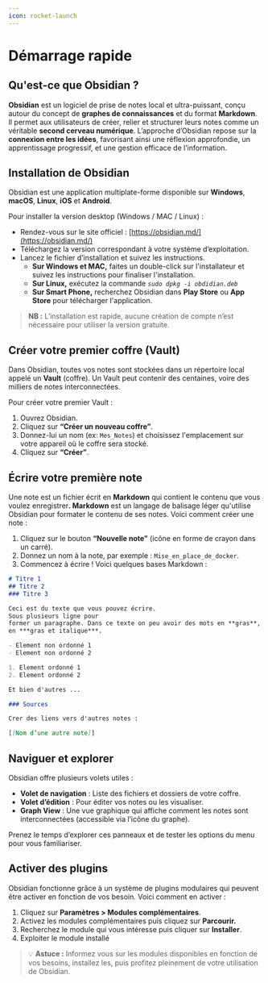 ```yaml
---
icon: rocket-launch
---
```


# Démarrage rapide

## **Qu'est-ce que Obsidian ?**

**Obsidian** est un logiciel de prise de notes local et ultra-puissant, conçu autour du concept de **graphes de connaissances** et du format **Markdown**. Il permet aux utilisateurs de créer, relier et structurer leurs notes comme un véritable **second cerveau numérique**. L’approche d’Obsidian repose sur la **connexion entre les idées**, favorisant ainsi une réflexion approfondie, un apprentissage progressif, et une gestion efficace de l’information.

## Installation de Obsidian

Obsidian est une application multiplate-forme disponible sur **Windows**, **macOS**, **Linux**, **iOS** et **Android**.

Pour installer la version desktop (Windows / MAC / Linux)  :

* Rendez-vous sur le site officiel : [https://obsidian.md/](https://obsidian.md/)
* Téléchargez la version correspondant à votre système d’exploitation.
* Lancez le fichier d’installation et suivez les instructions.
  * **Sur Windows et MAC,** faites un double-click sur l'installateur et suivez les instructions pour finaliser l'installation.
  * **Sur Linux,** exécutez la commande  _`sudo dpkg -i obdidian.deb`_
  * **Sur Smart Phone,** recherchez Obsidian dans **Play Store** ou **App Store** pour  télécharger l'application.

> **NB :** L’installation est rapide, aucune création de compte n’est nécessaire pour utiliser la version gratuite.

## Créer votre premier coffre (Vault)

Dans Obsidian, toutes vos notes sont stockées dans un répertoire local appelé un **Vault** (coffre). Un Vault peut contenir des centaines, voire des milliers de notes interconnectées.

Pour créer votre premier Vault :

1. Ouvrez Obsidian.
2. Cliquez sur **“Créer un nouveau coffre”**.
3. Donnez-lui un nom (ex: `Mes_Notes`) et choisissez l'emplacement sur votre appareil où le coffre sera stocké.
4. Cliquez sur **“Créer”**.

## Écrire votre première note

Une note est un fichier écrit en **Markdown** qui contient le contenu que vous voulez enregistre&#x72;**. Markdown** est un langage de balisage léger qu'utilise Obsidian pour formater le contenu de ses notes. Voici comment créer une note :

1. Cliquez sur le bouton **“Nouvelle note”** (icône en forme de crayon dans un carré).
2. Donnez un nom à la note, par exemple : `Mise_en_place_de_docker`.
3. Commencez à écrire ! Voici quelques bases Markdown :&#x20;

```markdown
# Titre 1
## Titre 2
### Titre 3

Ceci est du texte que vous pouvez écrire.
Sous plusieurs ligne pour
former un paragraphe. Dans ce texte on peu avoir des mots en **gras**, en *italique*
en ***gras et italique***.

- Element non ordonné 1
- Element non ordonné 2

1. Element ordonné 1
2. Element ordonné 2

Et bien d'autres ...

### Sources 

Crer des liens vers d'autres notes :

[[Nom d’une autre note]]
```

## Naviguer et explorer

Obsidian offre plusieurs volets utiles :

* **Volet de navigation** : Liste des fichiers et dossiers de votre coffre.
* **Volet d’édition** : Pour éditer vos notes ou les visualiser.
* **Graph View** : Une vue graphique qui affiche comment les notes sont interconnectées (accessible via l’icône du graphe).

Prenez le temps d’explorer ces panneaux et de tester les options du menu pour vous familiariser.

## Activer des plugins

Obsidian fonctionne grâce à un système de plugins modulaires qui peuvent être activer en fonction de vos besoin. Voici comment en activer :

1. Cliquez sur **Paramètres > Modules complémentaires**.
2. Activez les modules complémentaires puis cliquez sur **Parcourir.**
3. Recherchez le module qui vous intéresse puis cliquer sur **Installer**.
4. Exploiter le module installé

> 💡 **Astuce :** Informez vous sur les modules disponibles en fonction de vos besoins, installez les, puis profitez pleinement de votre utilisation de Obsidian.
